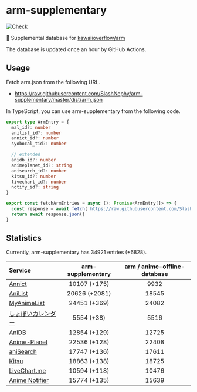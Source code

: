 # arm-supplementary

[![Check](https://github.com/SlashNephy/arm-supplementary/actions/workflows/check-node.yml/badge.svg)](https://github.com/SlashNephy/arm-supplementary/actions/workflows/check-node.yml)

💊 Supplemental database for [kawaiioverflow/arm](https://github.com/kawaiioverflow/arm)

The database is updated once an hour by GitHub Actions.

## Usage

Fetch arm.json from the following URL.

- https://raw.githubusercontent.com/SlashNephy/arm-supplementary/master/dist/arm.json

In TypeScript, you can use arm-supplementary from the following code.

```TypeScript
export type ArmEntry = {
  mal_id?: number
  anilist_id?: number
  annict_id?: number
  syobocal_tid?: number

  // extended
  anidb_id?: number
  animeplanet_id?: string
  anisearch_id?: number
  kitsu_id?: number
  livechart_id?: number
  notify_id?: string
}

export const fetchArmEntries = async (): Promise<ArmEntry[]> => {
  const response = await fetch('https://raw.githubusercontent.com/SlashNephy/arm-supplementary/master/dist/arm.json')
  return await response.json()
}
```

## Statistics

Currently, arm-supplementary has 34921 entries (+6828).

| Service                                     | arm-supplementary | arm / anime-offline-database |
| :------------------------------------------ | :---------------: | :--------------------------: |
| [Annict](https://annict.com)                |   10107 (+175)    |             9932             |
| [AniList](https://anilist.co)               |   20626 (+2081)   |            18545             |
| [MyAnimeList](https://myanimelist.net)      |   24451 (+369)    |            24082             |
| [しょぼいカレンダー](https://cal.syoboi.jp) |    5554 (+38)     |             5516             |
| [AniDB](https://anidb.net)                  |   12854 (+129)    |            12725             |
| [Anime-Planet](https://anime-planet.com)    |   22536 (+128)    |            22408             |
| [aniSearch](https://anisearch.com)          |   17747 (+136)    |            17611             |
| [Kitsu](https://kitsu.io)                   |   18863 (+138)    |            18725             |
| [LiveChart.me](https://livechart.me)        |   10594 (+118)    |            10476             |
| [Anime Notifier](https://notify.moe)        |   15774 (+135)    |            15639             |
